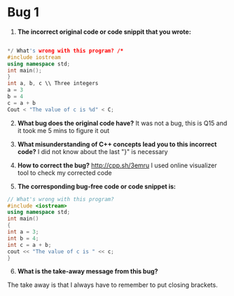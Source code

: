# Bug 1

1. **The incorrect original code or code snippit that you wrote:**

``` cpp

*/ What's wrong with this program? /*
#include iostream
using namespace std;
int main();
}
int a, b, c \\ Three integers
a = 3
b = 4
c = a + b
Cout < "The value of c is %d" < C;


```

2. **What bug does the original code have?**
 It was not a bug, this is Q15 and it took me 5 mins to figure it out
  

3. **What misunderstanding of C++ concepts lead you to this incorrect code?**
  I did not know about the last "}" is necessary
4. **How to correct the bug?**
http://cpp.sh/3emru
  I used online visualizer tool to check my corrected code 
5. **The corresponding bug-free code or code snippet is:**

```cpp
// What's wrong with this program?
#include <iostream>
using namespace std;
int main()
{
int a = 3;
int b = 4;
int c = a + b;
cout << "The value of c is " << c;
}

```

6. **What is the take-away message from this bug?**

 The take away is that I always have to remember to put closing brackets.

